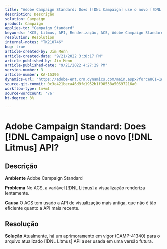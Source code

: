 ```yaml
---
title: "Adobe Campaign Standard: Does [!DNL Campaign] use o novo [!DNL Litmus] API?"
description: Descrição
solution: Campaign
product: Campaign
applies-to: "Campaign Standard"
keywords: "KCS, Litmus, API, Renderização, ACS, Adobe Campaign Standard"
resolution: Resolution
internal-notes: "TK210746"
bug: true
article-created-by: Jim Menn
article-created-date: "9/21/2022 3:28:17 PM"
article-published-by: Jim Menn
article-published-date: "9/21/2022 4:27:29 PM"
version-number: 3
article-number: KA-15396
dynamics-url: "https://adobe-ent.crm.dynamics.com/main.aspx?forceUCI=1&pagetype=entityrecord&etn=knowledgearticle&id=8c66a603-c239-ed11-9db1-0022480866ad"
source-git-commit: 0c3e421beca46d9fe1952b1f98538a50697216a0
workflow-type: tm+mt
source-wordcount: '76'
ht-degree: 3%

---
```


# Adobe Campaign Standard: Does [!DNL Campaign] use o novo [!DNL Litmus] API?

## Descrição


<b>Ambiente</b>
Adobe Campaign Standard

<b>Problema</b>
No ACS, a variável [!DNL Litmus] a visualização renderiza lentamente.

<b>Causa</b>
O ACS tem usado a API de visualização mais antiga, que não é tão eficiente quanto a API mais recente.


## Resolução


<b>Solução</b>
Atualmente, há um aprimoramento em vigor (CAMP-41340) para o arquivo atualizado [!DNL Litmus] API a ser usada em uma versão futura.
